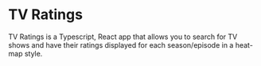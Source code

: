 # TV Ratings

TV Ratings is a Typescript, React app that allows you to search for TV shows and have their ratings displayed for each season/episode in a heat-map style.

